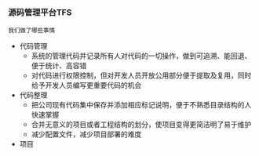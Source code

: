 
### 源码管理平台TFS
	我们做了哪些事情
- 代码管理
	- 系统的管理代码并记录所有人对代码的一切操作，做到可追溯、能回退、便于统计、高容错
	- 对代码进行权限控制，但对开发人员开放公用部分便于提取及复用，同时给予开发人员编写更重要代码的机会
- 代码整理
	- 把公司现有代码集中保存并添加相应标记说明，便于不熟悉目录结构的人快速掌握
	- 合并无意义的项目或者工程结构的划分，使项目变得更简洁明了易于维护
	- 减少配置文件，减少项目部署的难度
- 项目